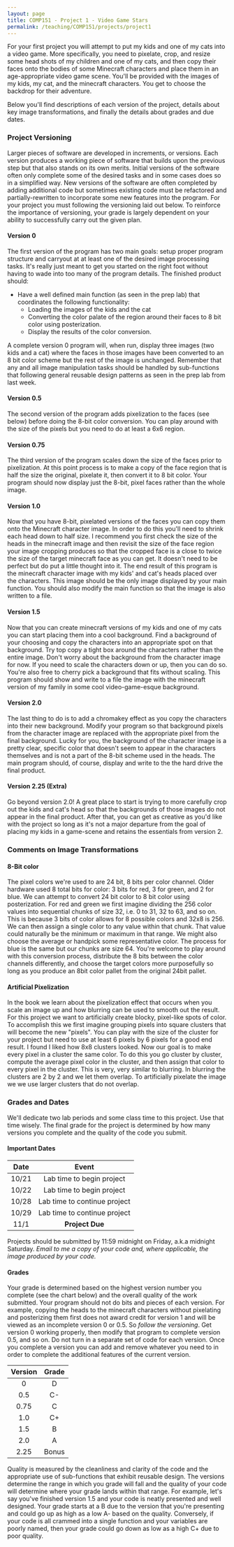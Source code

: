 ```yaml
---
layout: page
title: COMP151 - Project 1 - Video Game Stars
permalink: /teaching/COMP151/projects/project1
---
```




For your first project you will attempt to put my kids and one of my cats into a video game.  More specifically, you need to pixelate, crop, and resize some head shots of my children and one of my cats, and then copy their faces onto the bodies of some Minecraft characters and place them in an age-appropriate video game scene.  You'll be provided with the images of my kids, my cat, and the minecraft characters. You get to choose the backdrop for their adventure.

Below you'll find descriptions of each version of the project, details about key image transformations, and finally the details about grades and due dates.


### Project Versioning

Larger pieces of software are developed in increments, or versions.  Each version produces a working piece of software that builds upon the previous step but that also stands on its own merits.  Initial versions of the software often only complete some of the desired tasks and in some cases does so in a simplified way.  New versions of the software are often completed by adding additional code but sometimes existing code must be refactored and partially-rewritten to incorporate some new features into the program.  For your project you must following the versioning laid out below. To reinforce the importance of versioning, your grade is largely dependent on your ability to successfully carry out the given plan.

#### Version 0

The first version of the program has two main goals: setup proper program structure and carryout at at least one of the desired image processing tasks. It's really just meant to get you started on the right foot without having to wade into too many of the program details. The finished product should:

* Have a well defined main function (as seen in the prep lab) that coordinates the following functionality:
    * Loading the images of the kids and the cat
    * Converting the color palate of the region around their faces to 8 bit color using posterization.
    * Display the results of the color conversion.

A complete version 0 program will, when run, display three images (two kids and a cat) where the faces in those images have been converted to an 8 bit color scheme but the rest of the image is unchanged. Remember that any and all image manipulation tasks should be handled by sub-functions that following general reusable design patterns as seen in the prep lab from last week.

#### Version 0.5

The second version of the program adds pixelization to the faces (see below) before doing the 8-bit color conversion. You can play around with the size of the pixels but you need to do at least a 6x6 region.  

#### Version 0.75

The third version of the program scales down the size of the faces prior to pixelization.  At this point process is to make a copy of the face region that is half the size the original, pixelate it, then convert it to 8 bit color.  Your program should now display just the 8-bit, pixel faces rather than the whole image.

#### Version 1.0

Now that you have 8-bit, pixelated versions of the faces you can copy them onto the Minecraft character image.  In order to do this you'll need to shrink each head down to half size.  I recommend you first check the size of the heads in the minecraft image and then revisit the size of the face region your image cropping produces so that the cropped face is a close to twice the size of the target minecraft face as you can get.  It doesn't need to be perfect but do put a little thought into it. The end result of this program is the minecraft character image with my kids' and cat's heads placed over the characters.  This image should be the only image displayed by your main function. You should also modify the main function so that the image is also written to a file.

#### Version 1.5

Now that you can create minecraft versions of my kids and one of my cats you can start placing them into a cool background. Find a background of your choosing and copy the characters into an appropriate spot on that background. Try top copy a tight box around the characters rather than the entire image. Don't worry about the background from the character image for now. If you need to scale the characters down or up, then you can do so. You're also free to cherry pick a background that fits without scaling.  This program should show and write to a file the image with the minecraft version of my family in some cool video-game-esque background.

#### Version 2.0

The last thing to do is to add a chromakey effect as you copy the characters into their new background. Modify your program so that background pixels from the character image are replaced with the appropriate pixel from the final background. Lucky for you, the background of the character image is a pretty clear, specific color that doesn't seem to appear in the characters themselves and is not a part of the 8-bit scheme used in the heads. The main program should, of course, display and write to the the hard drive the final product.

#### Version 2.25 (Extra)

Go beyond version 2.0! A great place to start is trying to more carefully crop out the kids and cat's head so that the backgrounds of those images do not appear in the final product. After that, you can get as creative as you'd like with the project so long as it's not a major departure from the goal of placing my kids in a game-scene and retains the essentials from version 2.


### Comments on Image Transformations

#### 8-Bit color

The pixel colors we're used to are 24 bit, 8 bits per color channel. Older hardware used 8 total bits for color: 3 bits for red, 3 for green, and 2 for blue. We can attempt to convert 24 bit color to 8 bit color using posterization. For red and green we first imagine dividing the 256 color values into sequential chunks of size 32, i.e. 0 to 31, 32 to 63, and so on. This is because 3 bits of color allows for 8 possible colors and 32x8 is 256. We can then assign a single color to any value within that chunk. That value could naturally be the minimum or maximum in that range. We might also choose the average or handpick some representative color.  The process for blue is the same but our chunks are size 64. You're welcome to play around with this conversion process, distribute the 8 bits between the color channels differently, and choose the target colors more purposefully so long as you produce an 8bit color pallet from the original 24bit pallet.

#### Artificial Pixelization

In the book we learn about the pixelization effect that occurs when you scale an image up and how blurring can be used to smooth out the result. For this project we want to artificially create blocky, pixel-like spots of color. To accomplish this we first imagine grouping pixels into square clusters that will become the new "pixels". You can play with the size of the cluster for your project but need to use at least 6 pixels by 6 pixels for a good end result.  I found I liked how 8x8 clusters looked.  Now our goal is to make every pixel in a cluster the same color. To do this you go cluster by cluster, compute the average pixel color in the cluster, and then assign that color to every pixel in the cluster.  This is very, very similar to blurring. In blurring the clusters are 2 by 2 and we let them overlap. To artificially pixelate the image we we use larger clusters that do not overlap.

### Grades and Dates

We'll dedicate two lab periods and some class time to this project. Use that time wisely. The final grade for the project is determined by how many versions you complete and the quality of the code you submit.

#### Important Dates

| Date | Event |
| :----: | :-----: |
| 10/21 | Lab time to begin project |
| 10/22 | Lab time to begin project |
| 10/28 | Lab time to continue project |
| 10/29 | Lab time to continue project |
| 11/1 | **Project Due** |

Projects should be submitted by 11:59 midnight on Friday, a.k.a midnight Saturday. *Email to me a copy of your code and, where applicable, the image produced by your code.*

#### Grades
Your grade is determined based on the highest version number you complete (see the chart below) and the overall quality of the work submitted.  Your program should not do bits and pieces of each version. For example, copying the heads to the minecraft characters without pixelating and posterizing them first does not award credit for version 1 and will be viewed as an incomplete version 0 or 0.5. So *follow the versioning*. Get version 0 working properly, then modify that program to complete version 0.5, and so on. Do not turn in a separate set of code for each version. Once you complete a version you can add and remove whatever you need to in order to complete the additional features of the current version.

| Version | Grade |
| :-----: | :---: |
| 0 | D  |
| 0.5 | C- |
| 0.75 | C |
| 1.0 | C+ |
| 1.5 | B |
| 2.0 | A |
| 2.25 | Bonus |

Quality is measured by the cleanliness and clarity of the code and the appropriate use of sub-functions that exhibit reusable design. The versions determine the range in which you grade will fall and the quality of your code will determine where your grade lands within that range.  For example, let's say you've finished version 1.5 and your code is neatly presented and well designed. Your grade starts at a B due to the version that you're presenting and could go up as high as a low A- based on the quality. Conversely, if your code is all crammed into a single function and your variables are poorly named, then your grade could go down as low as a high C+ due to poor quality.
